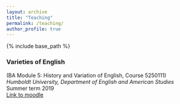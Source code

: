 ```yaml
---
layout: archive
title: "Teaching"
permalink: /teaching/
author_profile: true
---
```


{% include base_path %}

### Varieties of English  
(BA Module 5: History and Variation of English, Course 5250111)  
*Humboldt University, Department of English and American Studies*  
Summer term 2019  
[Link to moodle](https://moodle.hu-berlin.de/course/view.php?id=87118)
